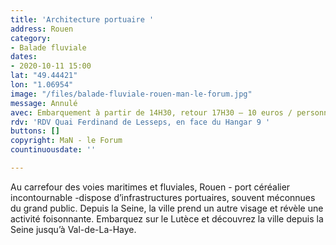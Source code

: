 ```yaml
---
title: 'Architecture portuaire '
address: Rouen
category:
- Balade fluviale
dates:
- 2020-10-11 15:00
lat: "49.44421"
lon: "1.06954"
image: "/files/balade-fluviale-rouen-man-le-forum.jpg"
message: Annulé
avec: Embarquement à partir de 14H30, retour 17H30 – 10 euros / personne
rdv: 'RDV Quai Ferdinand de Lesseps, en face du Hangar 9 '
buttons: []
copyright: MaN - le Forum
countinuousdate: ''

---
```

Au carrefour des voies maritimes et fluviales, Rouen - port céréalier incontournable -dispose d’infrastructures portuaires, souvent méconnues du grand public. Depuis la Seine, la ville prend un autre visage et révèle une activité foisonnante. Embarquez sur le Lutèce et découvrez la ville depuis la Seine jusqu’à Val-de-La-Haye.